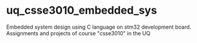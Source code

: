 # uq_csse3010_embedded_sys
Embedded system design using C language on stm32 development board. Assignments and projects of course "csse3010" in the UQ
